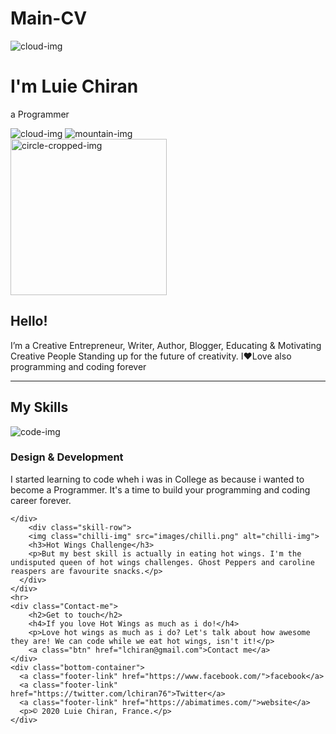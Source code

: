 # Main-CV
<!DOCTYPE html>
<html lang="en" dir="ltr">
  <head>
    <meta charset="utf-8">
    <title>Luie Chiran</title>
    <link rel="stylesheet" href="css/styles.css">
    <link rel="icon" href="favicon.ico">
    <link rel="preconnect" href="https://fonts.gstatic.com">
    <link href="https://fonts.googleapis.com/css2?family=Sacramento&display=swap" rel="stylesheet">
  </head>
  <body>
    <div class="top-container">
      <img class="top-cloud" src="images/cloud.png" alt="cloud-img">
        <h1>I'm Luie Chiran</h1>
        <p>a Programmer</p>
        <img class="bottom-cloud" src="images/cloud.png" alt="cloud-img">
        <img src="images/mountain.png" alt="mountain-img">
    </div>
    <div class="middle-container">
      <div class="profile">
        <img src="images/circle-cropped.png" alt="circle-cropped-img" width="250px" height="250px">
        <h2>Hello!</h2>
        <p class="intro">I’m a Creative Entrepreneur, Writer, Author, Blogger, Educating & Motivating Creative People Standing up for the future of creativity. I❤️Love also programming and coding forever</p>
      </div>
    </div>
    <hr>
    <div class="Skills">
      <h2>My Skills</h2>
      <div class="skill-row">
        <img class="code-img" src="images/code.png" alt="code-img">
        <h3>Design & Development</h3>
        <p> I started learning to code wheh i was in College as because i wanted to become a Programmer. It's a time to build your programming and coding career forever.</p>
      </div>

    </div>
        <div class="skill-row">
        <img class="chilli-img" src="images/chilli.png" alt="chilli-img">
        <h3>Hot Wings Challenge</h3>
        <p>But my best skill is actually in eating hot wings. I'm the undisputed queen of hot wings challenges. Ghost Peppers and caroline reaspers are favourite snacks.</p>
      </div>
    </div>
    <hr>
    <div class="Contact-me">
        <h2>Get to touch</h2>
        <h4>If you love Hot Wings as much as i do!</h4>
        <p>Love hot wings as much as i do? Let's talk about how awesome they are! We can code while we eat hot wings, isn't it!</p>
        <a class="btn" href="lchiran@gmail.com">Contact me</a>
    </div>
    <div class="bottom-container">
      <a class="footer-link" href="https://www.facebook.com/">facebook</a>
      <a class="footer-link" href="https://twitter.com/lchiran76">Twitter</a>
      <a class="footer-link" href="https://abimatimes.com/">website</a>
      <p>© 2020 Luie Chiran, France.</p>
    </div>
  </body>
</html>
